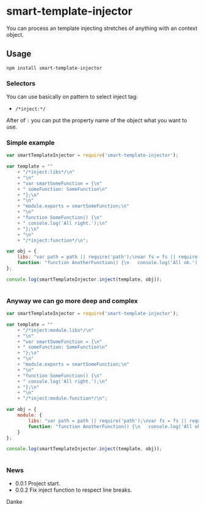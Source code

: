 # smart-template-injector
You can process an template injecting stretches of anything with an context object.  

  
## Usage  

```
npm install smart-template-injector
```

### Selectors
You can use basically on pattern to select inject tag:  
* `/*inject:*/`  
  
After of `:` you can put the property name of the object what you want to use.  
  
### Simple example  

```javascript
var smartTemplateInjector = require('smart-template-injector');

var template = ""
	+ "/*inject:libs*/\n"
	+ "\n"
	+ "var smartSomeFunction = {\n"
	+ "	someFunction: SomeFunction\n"
	+ "};\n"
	+ "\n"
	+ "module.exports = smartSomeFunction;\n"
	+ "\n"
	+ "function SomeFunction() {\n"
	+ "	console.log('All right.');\n"
	+ "};\n"
	+ "\n"
	+ "/*inject:function*/\n";

var obj = {
	libs: "var path = path || require('path');\nvar fs = fs || require('fs');",
	function: "function AnotherFunction() {\n	console.log('All ok.');\n};"
};  

console.log(smartTemplateInjector.inject(template, obj));
  
```  

### Anyway we can go more deep and complex 

```javascript
var smartTemplateInjector = require('smart-template-injector');

var template = ""
	+ "/*inject:module.libs*/\n"
	+ "\n"
	+ "var smartSomeFunction = {\n"
	+ "	someFunction: SomeFunction\n"
	+ "};\n"
	+ "\n"
	+ "module.exports = smartSomeFunction;\n"
	+ "\n"
	+ "function SomeFunction() {\n"
	+ "	console.log('All right.');\n"
	+ "};\n"
	+ "\n"
	+ "/*inject:module.function*/\n";

var obj = {
	module: {
		libs: "var path = path || require('path');\nvar fs = fs || require('fs');",
		function: "function AnotherFunction() {\n	console.log('All ok.');\n};"
	}
};  

console.log(smartTemplateInjector.inject(template, obj));
  
```  
  
### News  
- 0.0.1 Project start.  
- 0.0.2 Fix inject function to respect line breaks.  
  
Danke  
  